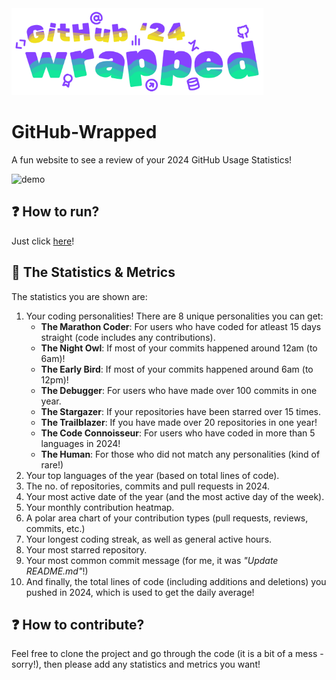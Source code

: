 <img src="https://github.com/deoshreyas/GitHub-Wrapped/blob/main/assets/logo.png" alt="logo" width="402.75">

# GitHub-Wrapped
A fun website to see a review of your 2024 GitHub Usage Statistics! 

<img width="959" alt="demo" src="https://github.com/user-attachments/assets/e88f74f5-c179-4463-9ac3-e700553c6fa0" />

## :question: How to run?
Just click [here](https://deoshreyas.github.io/Vero-Lang/)!

## :closed_book: The Statistics & Metrics
The statistics you are shown are:
1. Your coding personalities! There are 8 unique personalities you can get:
    - **The Marathon Coder**: For users who have coded for atleast 15 days straight (code includes any contributions).
    - **The Night Owl**: If most of your commits happened around 12am (to 6am)!
    - **The Early Bird**: If most of your commits happened around 6am (to 12pm)!
    - **The Debugger**: For users who have made over 100 commits in one year.
    - **The Stargazer**: If your repositories have been starred over 15 times.
    - **The Trailblazer**: If you have made over 20 repositories in one year!
    - **The Code Connoisseur**: For users who have coded in more than 5 languages in 2024!
    - **The Human**: For those who did not match any personalities (kind of rare!)
2. Your top languages of the year (based on total lines of code).
3. The no. of repositories, commits and pull requests in 2024.
4. Your most active date of the year (and the most active day of the week).
5. Your monthly contribution heatmap.
6. A polar area chart of your contribution types (pull requests, reviews, commits, etc.)
7. Your longest coding streak, as well as general active hours.
8. Your most starred repository.
9. Your most common commit message (for me, it was _"Update README.md"_!)
10. And finally, the total lines of code (including additions and deletions) you pushed in 2024, which is used to get the daily average!

## :question: How to contribute?
Feel free to clone the project and go through the code (it is a bit of a mess - sorry!), then please add any statistics and metrics you want!

